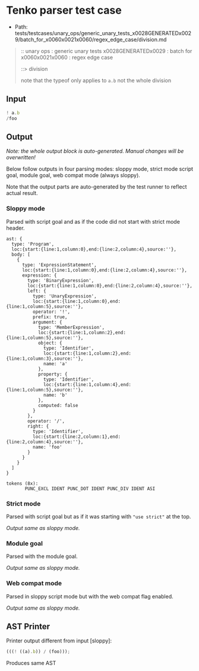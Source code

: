 # Tenko parser test case

- Path: tests/testcases/unary_ops/generic_unary_tests_x0028GENERATEDx0029/batch_for_x0060x0021x0060/regex_edge_case/division.md

> :: unary ops : generic unary tests x0028GENERATEDx0029 : batch for x0060x0021x0060 : regex edge case
>
> ::> division
>
> note that the typeof only applies to `a.b` not the whole division

## Input

`````js
! a.b
/foo
`````

## Output

_Note: the whole output block is auto-generated. Manual changes will be overwritten!_

Below follow outputs in four parsing modes: sloppy mode, strict mode script goal, module goal, web compat mode (always sloppy).

Note that the output parts are auto-generated by the test runner to reflect actual result.

### Sloppy mode

Parsed with script goal and as if the code did not start with strict mode header.

`````
ast: {
  type: 'Program',
  loc:{start:{line:1,column:0},end:{line:2,column:4},source:''},
  body: [
    {
      type: 'ExpressionStatement',
      loc:{start:{line:1,column:0},end:{line:2,column:4},source:''},
      expression: {
        type: 'BinaryExpression',
        loc:{start:{line:1,column:0},end:{line:2,column:4},source:''},
        left: {
          type: 'UnaryExpression',
          loc:{start:{line:1,column:0},end:{line:1,column:5},source:''},
          operator: '!',
          prefix: true,
          argument: {
            type: 'MemberExpression',
            loc:{start:{line:1,column:2},end:{line:1,column:5},source:''},
            object: {
              type: 'Identifier',
              loc:{start:{line:1,column:2},end:{line:1,column:3},source:''},
              name: 'a'
            },
            property: {
              type: 'Identifier',
              loc:{start:{line:1,column:4},end:{line:1,column:5},source:''},
              name: 'b'
            },
            computed: false
          }
        },
        operator: '/',
        right: {
          type: 'Identifier',
          loc:{start:{line:2,column:1},end:{line:2,column:4},source:''},
          name: 'foo'
        }
      }
    }
  ]
}

tokens (8x):
       PUNC_EXCL IDENT PUNC_DOT IDENT PUNC_DIV IDENT ASI
`````

### Strict mode

Parsed with script goal but as if it was starting with `"use strict"` at the top.

_Output same as sloppy mode._

### Module goal

Parsed with the module goal.

_Output same as sloppy mode._

### Web compat mode

Parsed in sloppy script mode but with the web compat flag enabled.

_Output same as sloppy mode._

## AST Printer

Printer output different from input [sloppy]:

````js
(((! ((a).b)) / (foo)));
````

Produces same AST
